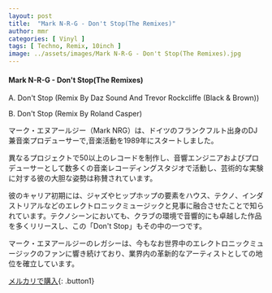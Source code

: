 ```yaml
---
layout: post
title:  "Mark N-R-G - Don't Stop(The Remixes)"
author: mmr
categories: [ Vinyl ]
tags: [ Techno, Remix, 10inch ]
image: ../assets/images/Mark N-R-G - Don't Stop(The Remixes).jpg
---
```


#### Mark N-R-G - Don't Stop(The Remixes)


A. Don't Stop (Remix By Daz Sound And Trevor Rockcliffe (Black & Brown))


B. Don't Stop (Remix By Roland Casper)


マーク・エヌアールジー（Mark NRG）は、ドイツのフランクフルト出身のDJ兼音楽プロデューサーで,音楽活動を1989年にスタートしました。

異なるプロジェクトで50以上のレコードを制作し、音響エンジニアおよびプロデューサーとして数多くの音楽レコーディングスタジオで活動し、芸術的な実験に対する彼の大胆な姿勢は称賛されています。

彼のキャリア初期には、ジャズやヒップホップの要素をハウス、テクノ、インダストリアルなどのエレクトロニックミュージックと見事に融合させたことで知られています。テクノシーンにおいても、クラブの環境で音響的にも卓越した作品を多くリリースし、この「Don't Stop」もその中の一つです。

マーク・エヌアールジーのレガシーは、今もなお世界中のエレクトロニックミュージックのファンに響き続けており、業界内の革新的なアーティストとしての地位を確立しています。


[メルカリで購入](https://jp.mercari.com/item/m68077728341){: .button1}

